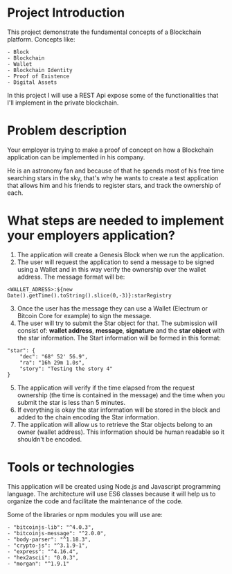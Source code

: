 # Project Introduction

This project demonstrate the fundamental concepts of a Blockchain platform. 
Concepts like:

```
- Block
- Blockchain
- Wallet
- Blockchain Identity
- Proof of Existence
- Digital Assets
```

In this project I will use a REST Api expose some of the functionalities 
that I'll implement in the private blockchain.

# Problem description
Your employer is trying to make a proof of concept on how a Blockchain 
application can be implemented in his company.

He is an astronomy fan and because of that he spends most of his free time 
searching stars in the sky, that's why he wants to create a test application 
that allows him and his friends to register stars, and track the ownership of 
each.

# What steps are needed to implement your employers application?
1. The application will create a Genesis Block when we run the application.
2. The user will request the application to send a message to be signed using 
a Wallet and in this way verify the ownership over the wallet address. 
The message format will be:
```
<WALLET_ADRESS>:${new Date().getTime().toString().slice(0,-3)}:starRegistry
```
3. Once the user has the message they can use a Wallet (Electrum or Bitcoin 
Core for example) to sign the message.
4. The user will try to submit the Star object for that. The submission will 
consist of: **wallet address**, **message**, **signature** and the 
**star object** with the star information. The Start information will be 
formed in this format:
```
"star": {
    "dec": "68° 52' 56.9",
    "ra": "16h 29m 1.0s",
    "story": "Testing the story 4"
}
```
5. The application will verify if the time elapsed from the request ownership 
(the time is contained in the message) and the time when you submit the star is
 less than 5 minutes.
6. If everything is okay the star information will be stored in the block and 
added to the chain encoding the Star information.
7. The application will allow us to retrieve the Star objects belong to an 
owner (wallet address). This information should be human readable so it 
shouldn't be encoded.

# Tools or technologies 
This application will be created using Node.js and Javascript programming 
language. The architecture will use ES6 classes because it will help us to 
organize the code and facilitate the maintenance of the code.

Some of the libraries or npm modules you will use are:
```
- "bitcoinjs-lib": "^4.0.3",
- "bitcoinjs-message": "^2.0.0",
- "body-parser": "^1.18.3",
- "crypto-js": "^3.1.9-1",
- "express": "^4.16.4",
- "hex2ascii": "0.0.3",
- "morgan": "^1.9.1"
```